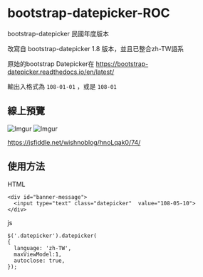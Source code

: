 # bootstrap-datepicker-ROC
bootstrap-datepicker 民國年度版本

改寫自 bootstrap-datepicker 1.8 版本，並且已整合zh-TW語系

原始的bootstrap Datepicker在
https://bootstrap-datepicker.readthedocs.io/en/latest/

輸出入格式為
`108-01-01`
，或是
`108-01`

## 線上預覽

![Imgur](https://i.imgur.com/P9aKJHD.png)
![Imgur](https://i.imgur.com/wj4pCFX.png)

https://jsfiddle.net/wishnoblog/hnoLqak0/74/



## 使用方法

HTML

    <div id="banner-message">
      <input type="text" class="datepicker"  value="108-05-10">
    </div>

js

    $('.datepicker').datepicker(
    {
      language: 'zh-TW',
      maxViewModel:1,
      autoclose: true,
    });
    
    
    
    
